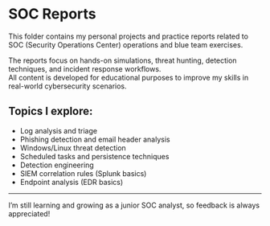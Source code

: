 # SOC Reports

This folder contains my personal projects and practice reports related to SOC (Security Operations Center) operations and blue team exercises.

The reports focus on hands-on simulations, threat hunting, detection techniques, and incident response workflows.  
All content is developed for educational purposes to improve my skills in real-world cybersecurity scenarios.

## Topics I explore:
- Log analysis and triage
- Phishing detection and email header analysis
- Windows/Linux threat detection
- Scheduled tasks and persistence techniques
- Detection engineering
- SIEM correlation rules (Splunk basics)
- Endpoint analysis (EDR basics)

---

I’m still learning and growing as a junior SOC analyst, so feedback is always appreciated!
